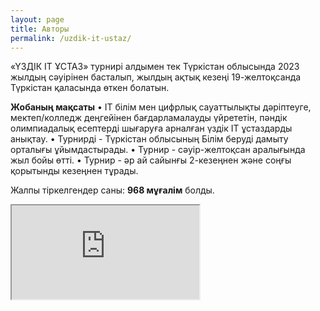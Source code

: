 ```yaml
---
layout: page
title: Авторы
permalink: /uzdik-it-ustaz/
---
```


«ҮЗДІК IT ҰСТАЗ» турнирі алдымен тек Түркістан облысында 2023 жылдың сәуірінен басталып, жылдың ақтық кезеңі 19-желтоқсанда Түркістан қаласында өткен болатын.

**Жобаның мақсаты**
• IT білім мен цифрлық сауаттылықты дәріптеуге, мектеп/колледж деңгейінен бағдарламалауды үйрететін, пәндік олимпиадалық есептерді шығаруға арналған үздік IT ұстаздарды анықтау.
• Турнирді - Түркістан облысының Білім беруді дамыту орталығы ұйымдастырады.
• Турнир - сәуір-желтоқсан аралығында жыл бойы өтті.
• Турнир - әр ай сайынғы 2-кезеңнен және соңғы қорытынды кезеңнен тұрады.

Жалпы тіркелгендер саны: **968 мұғалім** болды.
<iframe src="https://docs.google.com/spreadsheets/d/e/2PACX-1vQLZKvtEHJC4rv8JWTZjAmR1y7Yah1qtDADHgbWW2Vk96QY1XTB4JoQiZ6t6EM9zDyB6KJu6oQwlDvX/pubchart?oid=784489035&amp;format=interactive"></iframe>
